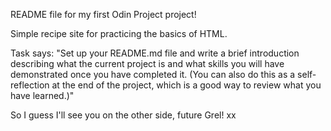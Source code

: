 README file for my first Odin Project project!

Simple recipe site for practicing the basics of HTML.

Task says: 
"Set up your README.md file and write a brief introduction describing what the current project is and what skills you will have demonstrated once you have completed it. (You can also do this as a self-reflection at the end of the project, which is a good way to review what you have learned.)"

So I guess I'll see you on the other side, future Grel! xx